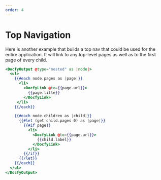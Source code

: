 ```yaml
---
order: 4
---
```


# Top Navigation

Here is another example that builds a top nav that could be used for the entire
application. It will link to any top-level pages as well as to the first page of
every child.

```hbs template
<DocfyOutput @type="nested" as |node|>
  <ul>
    {{#each node.pages as |page|}}
      <li>
        <DocfyLink @to={{page.url}}>
          {{page.title}}
        </DocfyLink>
     </li>
    {{/each}}

    {{#each node.children as |child|}}
      {{#let (get child.pages 0) as |page|}}
        {{#if page}}
          <li>
            <DocfyLink @to={{page.url}}>
              {{child.label}}
            </DocfyLink>
          </li>
        {{/if}}
      {{/let}}
    {{/each}}
  </ul>
</DocfyOutput>
```
